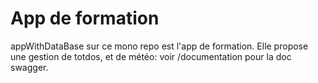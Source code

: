 # App de formation


appWithDataBase sur ce mono repo est l'app de formation.
Elle propose une gestion de totdos, et de météo:
voir /documentation pour la doc swagger.


